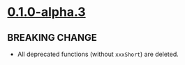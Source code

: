 # [0.1.0-alpha.3]

## BREAKING CHANGE

- All deprecated functions (without `xxxShort`) are deleted.

[0.1.0-alpha.3]: https://github.com/AccelByte/accelbyte-go-modular-sdk/compare/seasonpass-sdk/v0.1.0-alpha.2..seasonpass-sdk/v0.1.0-alpha.3
